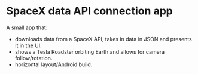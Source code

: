 # SpaceX data API connection app

A small app that:
- downloads data from a SpaceX API, takes in data in JSON and presents it in the UI.
- shows a Tesla Roadster orbiting Earth and allows for camera follow/rotation.
- horizontal layout/Android build.
